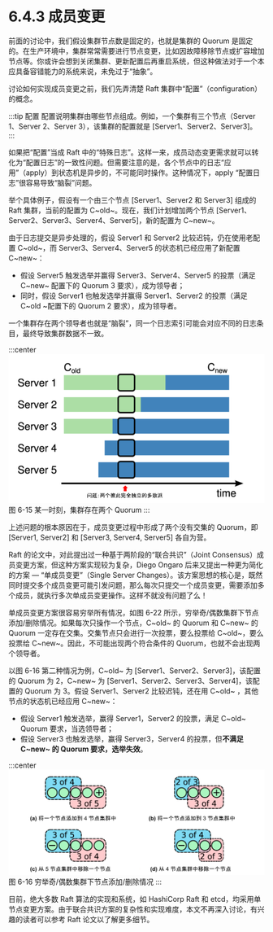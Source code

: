 # 6.4.3 成员变更

前面的讨论中，我们假设集群节点数是固定的，也就是集群的 Quorum 是固定的。在生产环境中，集群常常需要进行节点变更，比如因故障移除节点或扩容增加节点等。你或许会想到关闭集群、更新配置后再重启系统，但这种做法对于一个本应具备容错能力的系统来说，未免过于“抽象”。


讨论如何实现成员变更之前，我们先弄清楚 Raft 集群中“配置”（configuration）的概念。

:::tip 配置
配置说明集群由哪些节点组成。例如，一个集群有三个节点（Server 1、Server 2、Server 3），该集群的配置就是 [Server1、Server2、Server3]。
:::

如果把“配置”当成 Raft 中的“特殊日志”。这样一来，成员动态变更需求就可以转化为“配置日志”的一致性问题。但需要注意的是，各个节点中的日志“应用”（apply）到状态机是异步的，不可能同时操作。这种情况下，apply “配置日志”很容易导致“脑裂”问题。

举个具体例子，假设有一个由三个节点 [Server1、Server2 和 Server3] 组成的 Raft 集群，当前的配置为 C~old~。现在，我们计划增加两个节点 [Server1、Server2、Server3、Server4、Server5]，新的配置为 C~new~。

由于日志提交是异步处理的，假设 Server1 和 Server2 比较迟钝，仍在使用老配置 C~old~，而 Server3、Server4、Server5 的状态机已经应用了新配置 C~new~：

- 假设 Server5 触发选举并赢得 Server3、Server4、Server5 的投票（满足 C~new~ 配置下的 Quorum 3 要求），成为领导者；
- 同时，假设 Server1 也触发选举并赢得 Server1、Server2 的投票（满足 C~old ~配置下的 Quorum 2 要求），成为领导者。

一个集群存在两个领导者也就是“脑裂”，同一个日志索引可能会对应不同的日志条目，最终导致集群数据不一致。

:::center
  ![](../assets/raft-ConfChange.png) <br/>
  图 6-15 某一时刻，集群存在两个 Quorum 
:::

上述问题的根本原因在于，成员变更过程中形成了两个没有交集的 Quorum，即 [Server1, Server2] 和 [Server3, Server4, Server5] 各自为营。

Raft 的论文中，对此提出过一种基于两阶段的“联合共识”（Joint Consensus）成员变更方案，但这种方案实现较为复杂，Diego Ongaro 后来又提出一种更为简化的方案 — “单成员变更”（Single Server Changes）。该方案思想的核心是，既然同时提交多个成员变更可能引发问题，那么每次只提交一个成员变更，需要添加多个成员，就执行多次单成员变更操作。这样不就没有问题了么！

单成员变更方案很容易穷举所有情况，如图 6-22 所示，穷举奇/偶数集群下节点添加/删除情况。如果每次只操作一个节点，C~old~ 的 Quorum 和 C~new~ 的 Quorum 一定存在交集。交集节点只会进行一次投票，要么投票给 C~old~，要么投票给 C~new~。因此，不可能出现两个符合条件的 Quorum，也就不会出现两个领导者。

以图 6-16 第二种情况为例，C~old~ 为 [Server1、Server2、Server3]，该配置的 Quorum 为 2，C~new~ 为 [Server1、Server2、Server3、Server4]，该配置的 Quorum 为 3。假设 Server1、Server2 比较迟钝，还在用 C~old~ ，其他节点的状态机已经应用 C~new~：
- 假设 Server1 触发选举，赢得 Server1，Server2 的投票，满足 C~old~ Quorum 要求，当选领导者；
- 假设 Server3 也触发选举，赢得 Server3，Server4 的投票，但**不满足 C~new~ 的 Quorum 要求，选举失效**。

:::center
  ![](../assets/raft-single-server.svg) <br/>
  图 6-16 穷举奇/偶数集群下节点添加/删除情况
:::


目前，绝大多数 Raft 算法的实现和系统，如 HashiCorp Raft 和 etcd，均采用单节点变更方案。由于联合共识方案的复杂性和实现难度，本文不再深入讨论，有兴趣的读者可以参考 Raft 论文以了解更多细节。